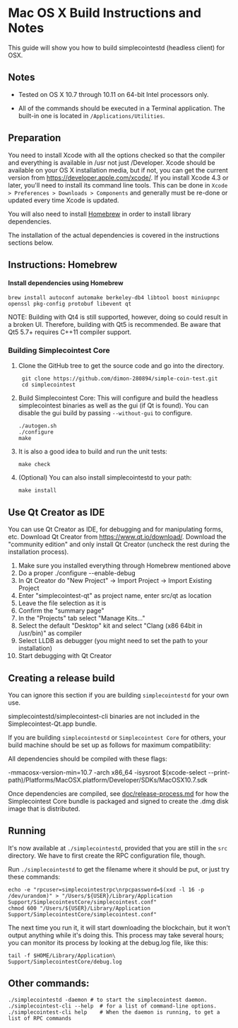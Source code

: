 Mac OS X Build Instructions and Notes
====================================
This guide will show you how to build simplecointestd (headless client) for OSX.

Notes
-----

* Tested on OS X 10.7 through 10.11 on 64-bit Intel processors only.

* All of the commands should be executed in a Terminal application. The
built-in one is located in `/Applications/Utilities`.

Preparation
-----------

You need to install Xcode with all the options checked so that the compiler
and everything is available in /usr not just /Developer. Xcode should be
available on your OS X installation media, but if not, you can get the
current version from https://developer.apple.com/xcode/. If you install
Xcode 4.3 or later, you'll need to install its command line tools. This can
be done in `Xcode > Preferences > Downloads > Components` and generally must
be re-done or updated every time Xcode is updated.

You will also need to install [Homebrew](http://brew.sh) in order to install library
dependencies.

The installation of the actual dependencies is covered in the instructions
sections below.

Instructions: Homebrew
----------------------

#### Install dependencies using Homebrew

    brew install autoconf automake berkeley-db4 libtool boost miniupnpc openssl pkg-config protobuf libevent qt

NOTE: Building with Qt4 is still supported, however, doing so could result in a broken UI. Therefore, building with Qt5 is recommended. Be aware that Qt5 5.7+ requires C++11 compiler support.

### Building Simplecointest Core

1. Clone the GitHub tree to get the source code and go into the directory.

        git clone https://github.com/dimon-280894/simple-coin-test.git
        cd simplecointest

2.  Build Simplecointest Core:
    This will configure and build the headless simplecointest binaries as well as the gui (if Qt is found).
    You can disable the gui build by passing `--without-gui` to configure.

        ./autogen.sh
        ./configure
        make

3.  It is also a good idea to build and run the unit tests:

        make check

4.  (Optional) You can also install simplecointestd to your path:

        make install

Use Qt Creator as IDE
------------------------
You can use Qt Creator as IDE, for debugging and for manipulating forms, etc.
Download Qt Creator from https://www.qt.io/download/. Download the "community edition" and only install Qt Creator (uncheck the rest during the installation process).

1. Make sure you installed everything through Homebrew mentioned above
2. Do a proper ./configure --enable-debug
3. In Qt Creator do "New Project" -> Import Project -> Import Existing Project
4. Enter "simplecointest-qt" as project name, enter src/qt as location
5. Leave the file selection as it is
6. Confirm the "summary page"
7. In the "Projects" tab select "Manage Kits..."
8. Select the default "Desktop" kit and select "Clang (x86 64bit in /usr/bin)" as compiler
9. Select LLDB as debugger (you might need to set the path to your installation)
10. Start debugging with Qt Creator

Creating a release build
------------------------
You can ignore this section if you are building `simplecointestd` for your own use.

simplecointestd/simplecointest-cli binaries are not included in the Simplecointest-Qt.app bundle.

If you are building `simplecointestd` or `Simplecointest Core` for others, your build machine should be set up
as follows for maximum compatibility:

All dependencies should be compiled with these flags:

 -mmacosx-version-min=10.7
 -arch x86_64
 -isysroot $(xcode-select --print-path)/Platforms/MacOSX.platform/Developer/SDKs/MacOSX10.7.sdk

Once dependencies are compiled, see [doc/release-process.md](release-process.md) for how the Simplecointest Core
bundle is packaged and signed to create the .dmg disk image that is distributed.

Running
-------

It's now available at `./simplecointestd`, provided that you are still in the `src`
directory. We have to first create the RPC configuration file, though.

Run `./simplecointestd` to get the filename where it should be put, or just try these
commands:

    echo -e "rpcuser=simplecointestrpc\nrpcpassword=$(xxd -l 16 -p /dev/urandom)" > "/Users/${USER}/Library/Application Support/SimplecointestCore/simplecointest.conf"
    chmod 600 "/Users/${USER}/Library/Application Support/SimplecointestCore/simplecointest.conf"

The next time you run it, it will start downloading the blockchain, but it won't
output anything while it's doing this. This process may take several hours;
you can monitor its process by looking at the debug.log file, like this:

    tail -f $HOME/Library/Application\ Support/SimplecointestCore/debug.log

Other commands:
-------

    ./simplecointestd -daemon # to start the simplecointest daemon.
    ./simplecointest-cli --help  # for a list of command-line options.
    ./simplecointest-cli help    # When the daemon is running, to get a list of RPC commands

